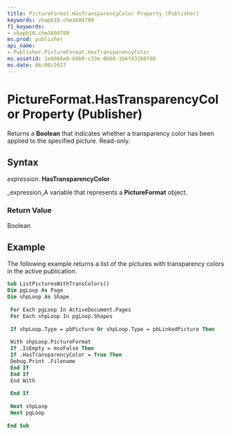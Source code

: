 ```yaml
---
title: PictureFormat.HasTransparencyColor Property (Publisher)
keywords: vbapb10.chm3604789
f1_keywords:
- vbapb10.chm3604789
ms.prod: publisher
api_name:
- Publisher.PictureFormat.HasTransparencyColor
ms.assetid: 2e6066e8-60b0-c33e-0bb0-1b6f83208fd0
ms.date: 06/08/2017
---
```



# PictureFormat.HasTransparencyColor Property (Publisher)

Returns a **Boolean** that indicates whether a transparency color has been applied to the specified picture. Read-only.


## Syntax

 _expression_. **HasTransparencyColor**

 _expression_A variable that represents a **PictureFormat** object.


### Return Value

Boolean


## Example

The following example returns a list of the pictures with transparency colors in the active publication.


```vb
Sub ListPicturesWithTransColors() 
Dim pgLoop As Page 
Dim shpLoop As Shape 
 
 For Each pgLoop In ActiveDocument.Pages 
 For Each shpLoop In pgLoop.Shapes 
 
 If shpLoop.Type = pbPicture Or shpLoop.Type = pbLinkedPicture Then 
 
 With shpLoop.PictureFormat 
 If .IsEmpty = msoFalse Then 
 If .HasTransparencyColor = True Then 
 Debug.Print .Filename 
 End If 
 End If 
 End With 
 
 End If 
 
 Next shpLoop 
 Next pgLoop 
 
End Sub
```


